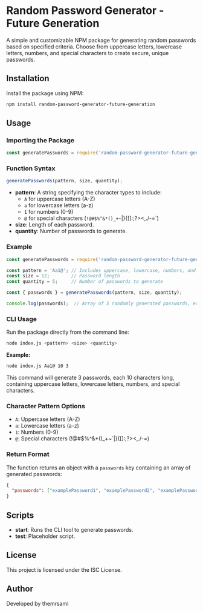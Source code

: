 # Random Password Generator - Future Generation

A simple and customizable NPM package for generating random passwords based on specified criteria. Choose from uppercase letters, lowercase letters, numbers, and special characters to create secure, unique passwords.

## Installation

Install the package using NPM:

```bash
npm install random-password-generator-future-generation
```

## Usage

### Importing the Package

```javascript
const generatePasswords = require('random-password-generator-future-generation');
```

### Function Syntax

```javascript
generatePasswords(pattern, size, quantity);
```

- **pattern**: A string specifying the character types to include:
  - `A` for uppercase letters (A-Z)
  - `a` for lowercase letters (a-z)
  - `1` for numbers (0-9)
  - `@` for special characters (`!@#$%^&*()_+~`|}{[]:;?><,./-=`)
- **size**: Length of each password.
- **quantity**: Number of passwords to generate.

### Example

```javascript
const generatePasswords = require('random-password-generator-future-generation');

const pattern = 'Aa1@'; // Includes uppercase, lowercase, numbers, and special characters
const size = 12;        // Password length
const quantity = 5;     // Number of passwords to generate

const { passwords } = generatePasswords(pattern, size, quantity);

console.log(passwords);  // Array of 5 randomly generated passwords, each 12 characters long
```

### CLI Usage

Run the package directly from the command line:

```bash
node index.js <pattern> <size> <quantity>
```

**Example:**

```bash
node index.js Aa1@ 10 3
```

This command will generate 3 passwords, each 10 characters long, containing uppercase letters, lowercase letters, numbers, and special characters.

### Character Pattern Options

- `A`: Uppercase letters (A-Z)
- `a`: Lowercase letters (a-z)
- `1`: Numbers (0-9)
- `@`: Special characters (!@#$%^&*()_+~`|}{[]:;?><,./-=)

### Return Format

The function returns an object with a `passwords` key containing an array of generated passwords:

```json
{
  "passwords": ["examplePassword1", "examplePassword2", "examplePassword3"]
}
```

## Scripts

- **start**: Runs the CLI tool to generate passwords.
- **test**: Placeholder script.

## License

This project is licensed under the ISC License.

## Author

Developed by themrsami
